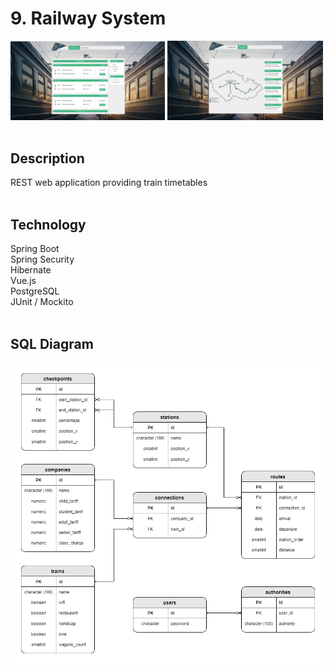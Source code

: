 # 9. Railway System

<div>
  <img src="image1.jpg" width="49%">
  <img src="image2.jpg" width="49.5%">
</div> <br>

## Description
REST web application providing train timetables <br> <br>

## Technology
Spring Boot <br>
Spring Security <br>
Hibernate <br>
Vue.js <br>
PostgreSQL <br>
JUnit / Mockito <br> <br>

## SQL Diagram
<img src="sql.png">
